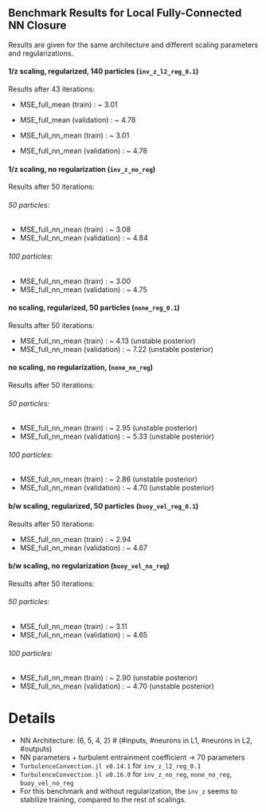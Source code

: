 ## Benchmark Results for Local Fully-Connected NN Closure

Results are given for the same architecture and different scaling parameters and regularizations.

#### 1/z scaling, regularized, 140 particles (`inv_z_l2_reg_0.1`)

Results after 43 iterations:
- MSE_full_mean (train) : ~ 3.01
- MSE_full_mean (validation) : ~ 4.78

- MSE_full_nn_mean (train) : ~ 3.01
- MSE_full_nn_mean (validation) : ~ 4.78

#### 1/z scaling, no regularization (`inv_z_no_reg`)

Results after 50 iterations:

###### 50 particles:

- MSE_full_nn_mean (train) : ~ 3.08
- MSE_full_nn_mean (validation) : ~ 4.84

###### 100 particles:

- MSE_full_nn_mean (train) : ~ 3.00
- MSE_full_nn_mean (validation) : ~ 4.75


#### no scaling, regularized, 50 particles (`none_reg_0.1`)

Results after 50 iterations:

- MSE_full_nn_mean (train) : ~ 4.13 (unstable posterior)
- MSE_full_nn_mean (validation) : ~ 7.22 (unstable posterior)


#### no scaling, no regularization, (`none_no_reg`)

Results after 50 iterations:

###### 50 particles:

- MSE_full_nn_mean (train) : ~ 2.95 (unstable posterior)
- MSE_full_nn_mean (validation) : ~ 5.33 (unstable posterior)

###### 100 particles:

- MSE_full_nn_mean (train) : ~ 2.86 (unstable posterior)
- MSE_full_nn_mean (validation) : ~ 4.70 (unstable posterior)


#### b/w scaling, regularized, 50 particles (`buoy_vel_reg_0.1`)

Results after 50 iterations:

- MSE_full_nn_mean (train) : ~ 2.94
- MSE_full_nn_mean (validation) : ~ 4.67

#### b/w scaling, no regularization (`buoy_vel_no_reg`)

Results after 50 iterations:

###### 50 particles:

- MSE_full_nn_mean (train) : ~ 3.11
- MSE_full_nn_mean (validation) : ~ 4.65

###### 100 particles:

- MSE_full_nn_mean (train) : ~ 2.90 (unstable posterior)
- MSE_full_nn_mean (validation) : ~ 4.70 (unstable posterior)

# Details
  - NN Architecture: (6, 5, 4, 2) # (#inputs, #neurons in L1, #neurons in L2, #outputs)
  - NN parameters + turbulent entrainment coefficient -> 70 parameters
  - `TurbulenceConvection.jl v0.14.1` for `inv_z_l2_reg_0.1`
  - `TurbulenceConvection.jl v0.16.0` for `inv_z_no_reg`, `none_no_reg`, `buoy_vel_no_reg`
  - For this benchmark and without regularization, the `inv_z` seems to stabilize training,
    compared to the rest of scalings.
